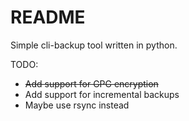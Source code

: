 # README #

Simple cli-backup tool written in python.

TODO:
- ~~Add support for GPG encryption~~
- Add support for incremental backups
- Maybe use rsync instead
